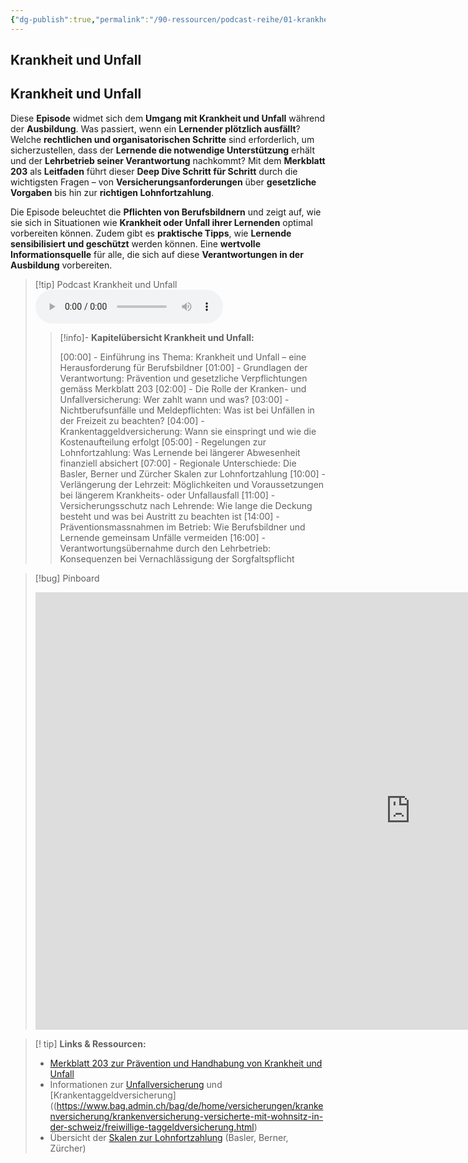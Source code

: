 ```yaml
---
{"dg-publish":true,"permalink":"/90-ressourcen/podcast-reihe/01-krankheit-und-unfall/"}
---
```


## Krankheit und Unfall

## **Krankheit und Unfall**

Diese **Episode** widmet sich dem **Umgang mit Krankheit und Unfall** während der **Ausbildung**. Was passiert, wenn ein **Lernender plötzlich ausfällt**? Welche **rechtlichen und organisatorischen Schritte** sind erforderlich, um sicherzustellen, dass der **Lernende die notwendige Unterstützung** erhält und der **Lehrbetrieb seiner Verantwortung** nachkommt? Mit dem **Merkblatt 203** als **Leitfaden** führt dieser **Deep Dive Schritt für Schritt** durch die wichtigsten Fragen – von **Versicherungsanforderungen** über **gesetzliche Vorgaben** bis hin zur **richtigen Lohnfortzahlung**.

Die Episode beleuchtet die **Pflichten von Berufsbildnern** und zeigt auf, wie sie sich in Situationen wie **Krankheit oder Unfall ihrer Lernenden** optimal vorbereiten können. Zudem gibt es **praktische Tipps**, wie **Lernende sensibilisiert und geschützt** werden können. Eine **wertvolle Informationsquelle** für alle, die sich auf diese **Verantwortungen in der Ausbildung** vorbereiten.

>[!tip] Podcast Krankheit und Unfall 
><audio controls><source src="https://raw.githubusercontent.com/bbk-bbw/audio/main/podcast/BBK_MB_Krankheit_Unfall.mp3" type="audio/mpeg">Your browser does not support the audio element.</audio>
>>[!info]- **Kapitelübersicht Krankheit und Unfall:**
>>
>>[00:00] - Einführung ins Thema: Krankheit und Unfall – eine Herausforderung für Berufsbildner
>>[01:00] - Grundlagen der Verantwortung: Prävention und gesetzliche Verpflichtungen gemäss Merkblatt 203
>>[02:00] - Die Rolle der Kranken- und Unfallversicherung: Wer zahlt wann und was?
>>[03:00] - Nichtberufsunfälle und Meldepflichten: Was ist bei Unfällen in der Freizeit zu beachten?
>>[04:00] - Krankentaggeldversicherung: Wann sie einspringt und wie die Kostenaufteilung erfolgt
>>[05:00] - Regelungen zur Lohnfortzahlung: Was Lernende bei längerer Abwesenheit finanziell absichert
>>[07:00] - Regionale Unterschiede: Die Basler, Berner und Zürcher Skalen zur Lohnfortzahlung
>>[10:00] - Verlängerung der Lehrzeit: Möglichkeiten und Voraussetzungen bei längerem Krankheits- oder Unfallausfall
>>[11:00] - Versicherungsschutz nach Lehrende: Wie lange die Deckung besteht und was bei Austritt zu beachten ist
>>[14:00] - Präventionsmassnahmen im Betrieb: Wie Berufsbildner und Lernende gemeinsam Unfälle vermeiden
>>[16:00] - Verantwortungsübernahme durch den Lehrbetrieb: Konsequenzen bei Vernachlässigung der Sorgfaltspflicht

>[!bug] Pinboard
><iframe src="https://tools.fobizz.com/pinboard/public_boards/7482d954-fce4-4692-a712-dab003716955?token=1b4e27d98d6b1d4d40b6913435d2dd00" style="border:0px #ffffff none;" name="myiFrame" scrolling="no" frameborder="1" marginheight="0px" marginwidth="0px" height="700px" width="1200px" allowfullscreen></iframe>

>[! tip] **Links & Ressourcen:**
>- [Merkblatt 203 zur Prävention und Handhabung von Krankheit und Unfall](https://www.berufsbildung.ch/de/dokumente/merkblatt-203-krankheit-und-unfall)
>- Informationen zur [Unfallversicherung](https://www.bag.admin.ch/bag/de/home/versicherungen/unfallversicherung.html) und [Krankentaggeldversicherung]((https://www.bag.admin.ch/bag/de/home/versicherungen/krankenversicherung/krankenversicherung-versicherte-mit-wohnsitz-in-der-schweiz/freiwillige-taggeldversicherung.html)
>- Übersicht der [Skalen zur Lohnfortzahlung](https://www.trabeco.ch/fileadmin/media/downloads/Mitarbeiter/KMU_Portal_Berner_Skala.pdf) (Basler, Berner, Zürcher)

